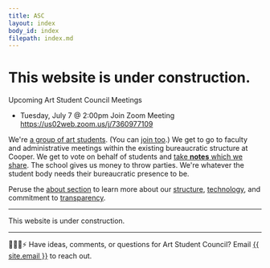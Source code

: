 ```yaml
---
title: ASC
layout: index
body_id: index
filepath: index.md
---
```


<h1> This website is under construction. </h1>

Upcoming Art Student Council Meetings

- Tuesday, July 7 @ 2:00pm
Join Zoom Meeting https://us02web.zoom.us/j/7360977109


We're [a group of art students](/people). (You can [join too](mailto:asc.cooperunion@gmail.com).) We get to go to faculty and administrative meetings within the existing bureaucratic structure at Cooper. We get to vote on behalf of students and [take **notes** which we share](/notes). The school gives us money to throw parties. We're whatever the student body needs their bureaucratic presence to be.

Peruse the [about section](/about) to learn more about our [structure](/about/committees), [technology](/about/this-site), and commitment to [transparency](/about/transparency).

***

This website is under construction.

***

🙇💭📨⚡ Have ideas, comments, or questions for Art Student Council? Email <a href="mailto:{{ site.email }}">{{ site.email }}</a> to reach out.
